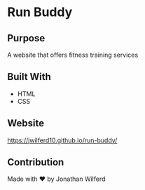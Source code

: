 # Run Buddy

## Purpose
A website that offers fitness training services

## Built With
* HTML
* CSS

## Website
https://jwilferd10.github.io/run-buddy/

## Contribution
Made with ❤️ by Jonathan Wilferd

